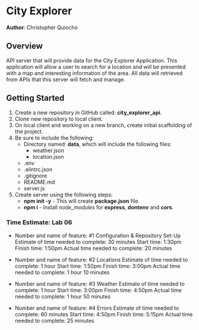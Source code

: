 # City Explorer

**Author**: Christopher Quiocho

## Overview

API server that will provide data for the City Explorer Application. This application will allow a user to search for a location and will be presented with a map and interesting information of the area. All data will retrieved from APIs that this server will fetch and manage.

## Getting Started

1. Create a new repository in GitHub called: **city_explorer_api**.
1. Clone new repository to local client.
1. On local client and working on a new branch, create initial scaffolding of the project.
1. Be sure to include the following:
    - Directory named: **data**, which will include the following files:
        - weather.json
        - location.json
    - .env
    - .elintrc.json
    - .gitignore
    - README.md
    - server.js
1. Create server using the following steps:
    - **npm init -y** - This will create **package.json** file.
    - **npm i** - Install *node_modules* for **express**, **dontenv** and **cors**.

### Time Estimate: Lab 06

- Number and name of feature: #1 Configuration & Repository Set-Up
Estimate of time needed to complete: 30 minutes
Start time: 1:30pm
Finish time: 1:50pm
Actual time needed to complete: 20 minutes

- Number and name of feature: #2 Locations
Estimate of time needed to complete: 1 hour
Start time: 1:50pm
Finish time: 3:00pm
Actual time needed to complete: 1 hour 10 minutes

- Number and name of feature: #3 Weather
Estimate of time needed to complete: 1 hour
Start time: 3:00pm
Finish time: 4:50pm
Actual time needed to complete: 1 hour 50 minutes

- Number and name of feature: #4 Errors
Estimate of time needed to complete: 60 minutes
Start time: 4:50pm
Finish time: 5:15pm
Actual time needed to complete: 25 minutes